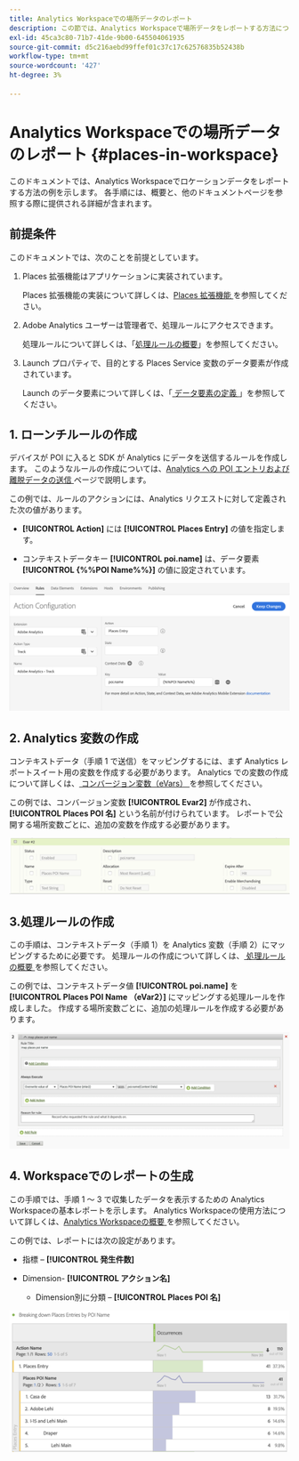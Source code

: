 ```yaml
---
title: Analytics Workspaceでの場所データのレポート
description: この節では、Analytics Workspaceで場所データをレポートする方法について説明します。
exl-id: 45ca3c80-71b7-41de-9b00-645504061935
source-git-commit: d5c216aebd99ffef01c37c17c62576835b52438b
workflow-type: tm+mt
source-wordcount: '427'
ht-degree: 3%

---
```


# Analytics Workspaceでの場所データのレポート {#places-in-workspace}

このドキュメントでは、Analytics Workspaceでロケーションデータをレポートする方法の例を示します。 各手順には、概要と、他のドキュメントページを参照する際に提供される詳細が含まれます。

## 前提条件

このドキュメントでは、次のことを前提としています。

1. Places 拡張機能はアプリケーションに実装されています。

   Places 拡張機能の実装について詳しくは、[Places 拡張機能 ](/help/places-ext-aep-sdks/places-extension/places-extension.md) を参照してください。

1. Adobe Analytics ユーザーは管理者で、処理ルールにアクセスできます。

   処理ルールについて詳しくは、「[処理ルールの概要](https://experienceleague.adobe.com/docs/analytics/admin/admin-tools/manage-report-suites/edit-report-suite/report-suite-general/c-processing-rules/processing-rules.html)」を参照してください。

1. Launch プロパティで、目的とする Places Service 変数のデータ要素が作成されています。

   Launch のデータ要素について詳しくは、「[ データ要素の定義 ](/help/use-places-launch-workflow/define-data-elements.md)」を参照してください。


## 1. ローンチルールの作成

デバイスが POI に入ると SDK が Analytics にデータを送信するルールを作成します。 このようなルールの作成については、[Analytics への POI エントリおよび離脱データの送信 ](/help/use-places-with-other-solutions/places-adobe-analytics/use-places-adobe-analytics.md) ページで説明します。

この例では、ルールのアクションには、Analytics リクエストに対して定義された次の値があります。

* **[!UICONTROL Action]** には **[!UICONTROL Places Entry]** の値を指定します。

* コンテキストデータキー **[!UICONTROL poi.name]** は、データ要素 **[!UICONTROL {%%POI Name%%}]** の値に設定されています。

![ 「アクションを設定」 ](/help/assets/pt-setAction.png)

## 2. Analytics 変数の作成

コンテキストデータ（手順 1 で送信）をマッピングするには、まず Analytics レポートスイート用の変数を作成する必要があります。 Analytics での変数の作成について詳しくは、[ コンバージョン変数（eVars） ](https://experienceleague.adobe.com/docs/analytics/implementation/vars/page-vars/evar.html?lang=ja) を参照してください。

この例では、コンバージョン変数 **[!UICONTROL Evar2]** が作成され、**[!UICONTROL Places POI 名]** という名前が付けられています。 レポートで公開する場所変数ごとに、追加の変数を作成する必要があります。

![analytics 変数の作成」 ](/help/assets/aa-evar.png)

## 3.処理ルールの作成

この手順は、コンテキストデータ（手順 1）を Analytics 変数（手順 2）にマッピングするために必要です。 処理ルールの作成について詳しくは、[ 処理ルールの概要 ](https://experienceleague.adobe.com/docs/analytics/admin/admin-tools/manage-report-suites/edit-report-suite/report-suite-general/c-processing-rules/processing-rules.html) を参照してください。

この例では、コンテキストデータ値 **[!UICONTROL poi.name]** を **[!UICONTROL Places POI Name （eVar2）]** にマッピングする処理ルールを作成しました。 作成する場所変数ごとに、追加の処理ルールを作成する必要があります。

![ 「処理ルールの作成」 ](/help/assets/aa-processing-rule.png)

## 4. Workspaceでのレポートの生成

この手順では、手順 1 ～ 3 で収集したデータを表示するための Analytics Workspaceの基本レポートを示します。 Analytics Workspaceの使用方法について詳しくは、[Analytics Workspaceの概要 ](https://experienceleague.adobe.com/docs/analytics/analyze/analysis-workspace/home.html?lang=ja) を参照してください。

この例では、レポートには次の設定があります。

* 指標 – **[!UICONTROL 発生件数]**

* Dimension- **[!UICONTROL アクション名]**

   * Dimension別に分類 – **[!UICONTROL Places POI 名]**

![workspace でのレポートの作成」 ](/help/assets/aa-workspace.png)
